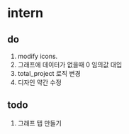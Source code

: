 # intern

do
-----------
1. modify icons.
2. 그래프에 데이터가 없을때 0 임의값 대입
3. total_project 로직 변경
4. 디자인 약간 수정

todo
-------------
1. 그래프 탭 만들기
